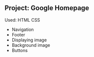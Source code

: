 ## Project: Google Homepage

Used: HTML CSS 

* Navigation
* Footer
* Displaying image
* Background image
* Buttons
